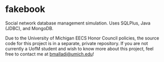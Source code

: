 # fakebook

Social network database management simulation. Uses SQLPlus, Java (JDBC), and MongoDB. 

Due to the University of Michigan EECS Honor Council policies, the source code for this project is in a separate, private repository. If you are not currently a UofM student and wish to know more about this project, feel free to contact me at bmalladi@umich.edu!
